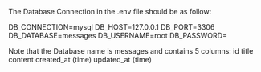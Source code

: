The Database Connection in the .env file should be as follow:

DB_CONNECTION=mysql
DB_HOST=127.0.0.1
DB_PORT=3306
DB_DATABASE=messages
DB_USERNAME=root
DB_PASSWORD=

Note that the Database name is messages and contains 5 columns:
id
title
content
created_at (time)
updated_at (time)
